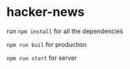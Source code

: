 # hacker-news

run `npm install` for all the dependencies

`npm run buil` for production

`npm run start` for server
